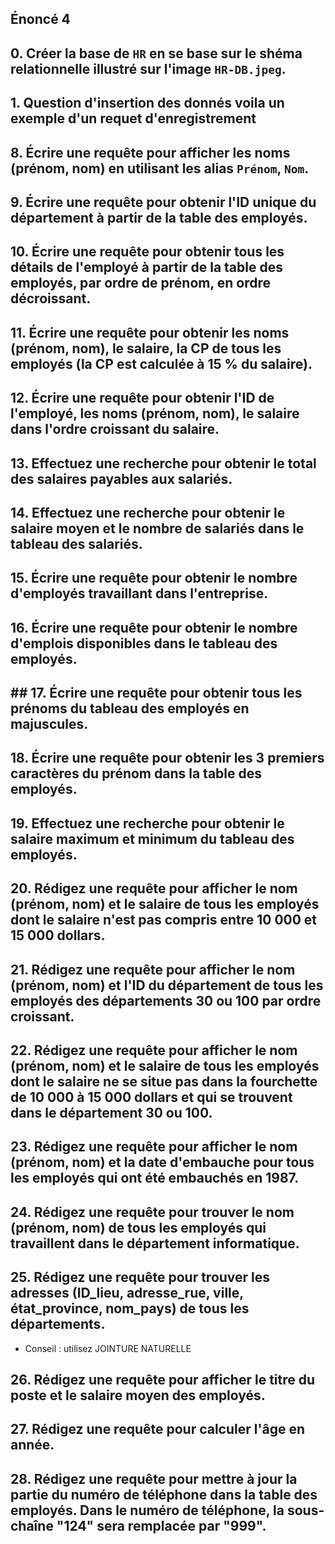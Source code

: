 
## Énoncé 4 

## 0. Créer la base de `HR` en se base sur le shéma relationnelle illustré sur l'image `HR-DB.jpeg`.

 <!-- ``exemple create

CREATE TABLE employess( 
    employee_id INT PRIMARY KEY NOT NULL, 
    first_name VARCHAR(20), 
    lastt_name VARCHAR(25), 
    email VARCHAR(25), 
    phone_number VARCHAR(20),
    hire_date DATE, job_id VARCHAR(10),
    salary INT, commmisssion_pct INT,
    manager_id INT, department_id INT,
    FOREIGN KEY (job_id) REFERENCES jobs(jobt_id),
    FOREIGN ``KEY (department_id) REFERENCES departments(department_id) 
       ) -->


## 1. Question d'insertion  des donnés  voila un exemple d'un requet d'enregistrement
<!-- &/1/
INSERT into countries (country_id,country_name,region_id)
VALUES
('AR', 'Argentina', '2'),
('AU', 'Australia', '3'),
('BE', 'Belgium', '1'),
('BR', 'Brazil', '2'),
('CA', 'Canada', '2'),
('CH', 'Switzerland', '1'),
('CN', 'China', '3'),
('DE', 'Germany', '1'),
('DK', 'Denmark', '1'),
('EG', 'Egypt', '4'),
('FR', 'France', '1'),
('HK', 'HongKong', '3'),
('IL', 'Israel', '4'),
('IN', 'India', '3'),
('IT', 'Italy', '1'),
('JP', 'Japan', '3'),
('KW', 'Kuwait', '4'),
('MX', 'Mexico', '2'),
('NG', 'Nigeria', '4'),
('NL', 'Netherlands', '1'),
('SG', 'Singapore', '3'),
('UK', 'United Kingdom', '1'),
('US', 'United States of America', '2'),
('ZM', 'Zambia', '4'),
('ZW', 'Zimbabwe', '4') -->


## 8. Écrire une requête pour afficher les noms (prénom, nom) en utilisant les alias `Prénom`, `Nom`.

<!-- SELECT first_name "NOM",lastt_name "Prénom" FROM `employess` ; -->

## 9. Écrire une requête pour obtenir l'ID unique du département à partir de la table des employés.

<!-- SELECT DISTINCT `department_id` FROM `employess` -->

## 10. Écrire une requête pour obtenir tous les détails de l'employé à partir de la table des employés, par ordre de prénom, en ordre décroissant.
 
 <!-- SELECT * FROM `employess` ORDER BY first_name DESC -->

## 11. Écrire une requête pour obtenir les noms (prénom, nom), le salaire, la CP de tous les employés (la CP est calculée à 15 % du salaire).

<!-- SELECT first_name  "Prénom",lastt_name "Nom",salary "Salaire",salary *0.15 "CD" FROM `employess`;  -->

## 12. Écrire une requête pour obtenir l'ID de l'employé, les noms (prénom, nom), le salaire dans l'ordre croissant du salaire.

<!-- SELECT employee_id ,first_name  "Prénom",lastt_name "Nom",salary "Salaire"FROM `employess` ORDER BY salary ASC;  -->

## 13. Effectuez une recherche pour obtenir le total des salaires payables aux salariés.

<!-- SELECT SUM(salary) FROM `employess` -->

## 14. Effectuez une recherche pour obtenir le salaire moyen et le nombre de salariés dans le tableau des salariés.

<!-- SELECT AVG(salary) "moyen du salaire", COUNT(employee_id) "Nombre des employes" FROM `employess`; -->

## 15. Écrire une requête pour obtenir le nombre d'employés travaillant dans l'entreprise.

<!-- SELECT COUNT(employee_id) "Nombre des employes" FROM `employess`; -->

## 16. Écrire une requête pour obtenir le nombre d'emplois disponibles dans le tableau des employés.

<!-- SELECT DISTINCT job_id " le nombre d'emplois disponibles dans le tableau des employés" FROM `employess`; -->

## ## 17. Écrire une requête pour obtenir tous les prénoms du tableau des employés en majuscules.

<!-- SELECT UPPER(first_name) FROM `employess` -->

## 18. Écrire une requête pour obtenir les 3 premiers caractères du prénom dans la table des employés.

<!-- SELECT SUBSTR(first_name,1,3) FROM `employess` -->


## 19. Effectuez une recherche pour obtenir le salaire maximum et minimum du tableau des employés.

<!-- SELECT MAX(salary) "maximum salaire", MIN(salary)  "minmum salire"  FROM `employess`; -->

## 20. Rédigez une requête pour afficher le nom (prénom, nom) et le salaire de tous les employés dont le salaire n'est pas compris entre 10 000 et 15 000 dollars.

<!-- SELECT `first_name`, `lastt_name`, `salary`FROM `employess` WHERE salary >=10000 AND salary<=15000; -->

## 21. Rédigez une requête pour afficher le nom (prénom, nom) et l'ID du département de tous les employés des départements 30 ou 100 par ordre croissant.
 
 <!-- SELECT  `first_name`, `lastt_name`, `department_id` FROM `employess`  WHERE department_id BETWEEN 30 AND 100 ORDER BY (department_id) ASC ; -->

## 22. Rédigez une requête pour afficher le nom (prénom, nom) et le salaire de tous les employés dont le salaire ne se situe pas dans la fourchette de 10 000 à 15 000 dollars et qui se trouvent dans le département 30 ou 100.

<!-- SELECT  `first_name`, `lastt_name`, `department_id` FROM `employess`  WHERE department_id BETWEEN 30 AND 100  AND salary >=10000 AND salary<=15000 ORDER BY (department_id) ASC ; -->

## 23. Rédigez une requête pour afficher le nom (prénom, nom) et la date d'embauche pour tous les employés qui ont été embauchés en 1987.

<!-- select first_name,lastt_name,start_date
 from employess,job_history
 where  start_date ='1987-09-17'
 GROUP BY start_date; -->
 
## 24. Rédigez une requête pour trouver le nom (prénom, nom) de tous les employés qui travaillent dans le département informatique.

<!-- select first_name,lastt_name from employess,departments where department_name='it' -->


## 25. Rédigez une requête pour trouver les adresses (ID_lieu, adresse_rue, ville, état_province, nom_pays) de tous les départements.
- Conseil : utilisez JOINTURE NATURELLE

<!-- SELECT departments.department_name,locations.location_id,locations.street_address,locations.postal_code,locations.city,locations.state_province,countries.country_name
FROM departments
INNER JOIN locations
ON locations.location_id=departments.location_id
INNER JOIN countries
ON locations.country_id=countries.country_id; -->

## 26. Rédigez une requête pour afficher le titre du poste et le salaire moyen des employés. 

<!-- SELECT jobs.job_title, AVG(employess.salary)
FROM (jobs
INNER JOIN employess ON employess.job_id=jobs.jobt_id)
GROUP BY job_title; -->

## 27. Rédigez une requête pour calculer l'âge en année.


<!-- SELECT employee_id, FLOOR(DATEDIFF(CURRENT_TIME(),hire_date)/365) "AGE" FROM `employess` ; -->

## 28. Rédigez une requête pour mettre à jour la partie du numéro de téléphone dans la table des employés. Dans le numéro de téléphone, la sous-chaîne "124" sera remplacée par "999".

<!-- SELECT REPLACE(phone_number,'515','999') FROM `employess` -->
